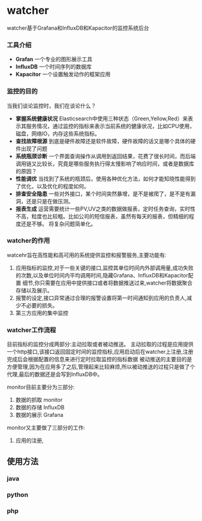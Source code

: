 # watcher
watcher基于Grafana和InfluxDB和Kapacitor的监控系统后台


### 工具介绍
* **Grafan** 一个专业的图形展示工具
* **InfluxDB** 一个时间序列的数据库
* **Kapacitor** 一个设置触发动作的框架应用

### 监控的目的
当我们谈论监控时，我们在谈论什么？ 
* **掌握系统健康状况** 
Elasticsearch中使用三种状态（Green,Yellow,Red）来表示其服务情况，通过监控的指标来表示当前系统的健康状况，比如CPU使用，磁盘，网络IO，内存这些系统指标。 
* **查找故障根源** 
到底是硬件故障还是软件故障，硬件故障的话又是哪个具体的硬件出现了问题 
* **系统瓶颈诊断** 
一个界面查询操作从调用到返回结果，花费了很长时间，而后端调用链又比较长，究竟是哪些服务执行得太慢影响了响应时间，或者是数据库的原因？ 
* **性能调优** 
当找到了系统的瓶颈后，使用各种优化方法，如何才能知晓性能得到了优化，以及优化的程度如何。 
* **排查安全隐患** 
一些对外接口，某个时间突然暴增，是不是被爬了，是不是有漏洞，还是只是在做压测。 
* **报表生成** 
运营需要统计一些PV,UV之类的数据做报表，定时任务查询，实时性不高，粒度也比较粗。比如公司的短信报表，虽然有每天的报表，但精细的程度还是不够。
将复杂问题简单化。

### watcher的作用
watcehr旨在高性能和高可用的系统提供监控和报警服务,主要功能有:
1. 应用指标的监控,对于一些关键的接口,监控其单位时间内外部调用量,成功失败的次数,以及单位时间内平均调用时间,隐藏Grafana、InfluxDB和Kapacitor配置
细节,你只需要在应用中提供接口或者将数据推送过来,watcher将数据聚合存储以及展示。
2. 报警的设定,接口异常通过合理的报警设置将第一时间通知到应用的负责人,减少不必要的损失。
3. 第三方应用的集中监控

### watcher工作流程
目前指标的监控分成两部分:主动拉取或者被动推送。
    主动拉取的过程是应用提供一个http接口,该接口返回固定时间的监控指标,应用启动后在watcher上注册,注册完成后会根据配置的信息来进行定时拉取监控的指标数据
    被动推送的主要目的是方便管理,因为在应用多了之后,管理起来比较麻烦,所以被动推送的过程只是做了个代理,最后的数据还是会写到InfluxDB中。


monitor目前主要分为三部分:
1. 数据的抓取 monitor
2. 数据的存储 InfluxDB
3. 数据的展示 Grafana

monitor又主要做了三部分的工作:
1. 应用的注册,

## 使用方法

### java

### python

### php